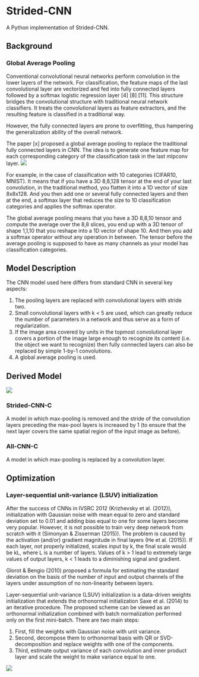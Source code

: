# Strided-CNN

A Python implementation of Strided-CNN.

## Background
### Global Average Pooling
Conventional convolutional neural networks perform convolution in the lower layers of the network. For classification, the feature maps of the last convolutional layer are vectorized and fed into fully connected layers followed by a softmax logistic regression layer [4] [8] [11]. This structure bridges the convolutional structure with traditional neural network classifiers. It treats the convolutional layers as feature extractors, and the resulting feature is classified in a traditional way.

However, the fully connected layers are prone to overfitting, thus hampering the generalization ability of the overall network. 

The paper [x] proposed a global average pooling to replace the traditional fully connected layers in CNN. The idea is to generate one feature map for each corresponding category of the classification task in the last mlpconv layer. 
![](https://www.researchgate.net/profile/Pantelis_Kaplanoglou/publication/318277197/figure/fig10/AS:513490781966337@1499437150580/Figure-16-Global-average-pooling-layer-replacing-the-fully-connected-layers-The-output.ppm)

For example, in the case of classification with 10 categories (CIFAR10, MNIST). It means that if you have a 3D 8,8,128 tensor at the end of your last convolution, in the traditional method, you flatten it into a 1D vector of size 8x8x128. And you then add one or several fully connected layers and then at the end, a softmax layer that reduces the size to 10 classification categories and applies the softmax operator.

The global average pooling means that you have a 3D 8,8,10 tensor and compute the average over the 8,8 slices, you end up with a 3D tensor of shape 1,1,10 that you reshape into a 1D vector of shape 10. And then you add a softmax operator without any operation in between. The tensor before the average pooling is supposed to have as many channels as your model has classification categories.

## Model Description
The CNN model used here differs from standard CNN in several key aspects:
1. The pooling layers are replaced with convolutional layers with stride two.
2. Small convolutional layers with k < 5 are used, which can greatly reduce the number of parameters in a network and thus serve as a form of regularization.
3. If the image area covered by units in the topmost convolutional layer covers a portion of the image large enough to recognize its content (i.e. the object we want to recognize) then fully connected layers can also be replaced by simple 1-by-1 convolutions.
4. A global average pooling is used.

## Derived Model
![](https://leanote.com/api/file/getImage?fileId=59dbf4b1ab64415777000403)
### Strided-CNN-C
A model in which max-pooling is removed and the stride of the convolution layers preceding the max-pool layers is increased by 1 (to ensure that the next layer covers the same spatial region of the input image as before). 

### All-CNN-C
A model in which max-pooling is replaced by a convolution layer.

## Optimization
### Layer-sequential unit-variance (LSUV) initialization
After the success of CNNs in IVSRC 2012 (Krizhevsky et al. (2012)), initialization with Gaussian noise with mean equal to zero and standard deviation set to 0.01 and adding bias equal to one for some layers become very popular. However, it is not possible to train very deep network from scratch with it (Simonyan & Zisserman (2015)). The problem is caused by the activation (and/or) gradient magnitude in final layers (He et al. (2015)). If each layer, not properly initialized, scales input by k, the final scale would be kL, where L is a number of layers. Values of k > 1 lead to extremely large values of output layers, k < 1 leads to a diminishing signal and gradient.

Glorot & Bengio (2010) proposed a formula for estimating the standard deviation on the basis of the number of input and output channels of the layers under assumption of no non-linearity between layers. 

Layer-sequential unit-variance (LSUV) initialization is a data-driven weights initialization that extends the orthonormal initialization Saxe et al. (2014) to an iterative procedure. The proposed scheme can be viewed as an orthonormal initialization combined with batch normalization performed only on the first mini-batch. There are two main steps:

1. First, fill the weights with Gaussian noise with unit variance. 
2. Second, decompose them to orthonormal basis with QR or SVD-decomposition and replace weights with one of the components.
3. Third, estimate output variance of each convolution and inner product layer and scale the weight to make variance equal to one.

![](https://leanote.com/api/file/getImage?fileId=59dbf6c1ab6441555200040c)

